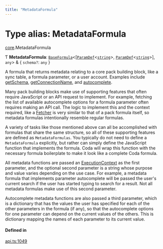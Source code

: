 ```yaml
---
title: "MetadataFormula"
---
```

# Type alias: MetadataFormula

[core](../modules/core.md).MetadataFormula

Ƭ **MetadataFormula**: [`BaseFormula`](core.BaseFormula.md)<[[`ParamDef`](../interfaces/core.ParamDef.md)<[`string`](../enums/core.Type.md#string)\>, [`ParamDef`](../interfaces/core.ParamDef.md)<[`string`](../enums/core.Type.md#string)\>], `any`\> & { `schema?`: `any`  }

A formula that returns metadata relating to a core pack building block, like a sync table,
a formula parameter, or a user account. Examples include [getSchema](../interfaces/core.DynamicOptions.md#getschema),
[getConnectionName](../interfaces/core.BaseAuthentication.md#getconnectionname), and [autocomplete](../interfaces/core.ParamDef.md#autocomplete).

Many pack building blocks make use of supporting features that often require JavaScript
or an API request to implement. For example, fetching the list of available autocomplete
options for a formula parameter often requires making an API call. The logic to implement this
and the context required, like a [Fetcher](../interfaces/core.Fetcher.md) is very similar to that of a pack formula itself,
so metadata formulas intentionally resemble regular formulas.

A variety of tasks like those mentioned above can all be accomplished with formulas that
share the same structure, so all of these supporting features are defined as `MetadataFormulas`.
You typically do not need to define a `MetadataFormula` explicitly, but rather can simply define
the JavaScript function that implements the formula. Coda will wrap this function with the necessary
formula boilerplate to make it look like a complete Coda formula.

All metadata functions are passed an [ExecutionContext](../interfaces/core.ExecutionContext.md) as the first parameter,
and the optional second parameter is a string whose purpose and value varies depending on
the use case. For example, a metadata formula that implements parameter autocomplete will
be passed the user's current search if the user has started typing to search for a result.
Not all metadata formulas make use of this second parameter.

Autocomplete metadata functions are also passed a third parameter, which is a dictionary
that has the values the user has specified for each of the other parameters in the formula
(if any), so that the autocomplete options for one parameter can depend on the current
values of the others. This is dictionary mapping the names of each parameter to its
current value.

#### Defined in

[api.ts:1049](https://github.com/coda/packs-sdk/blob/main/api.ts#L1049)
